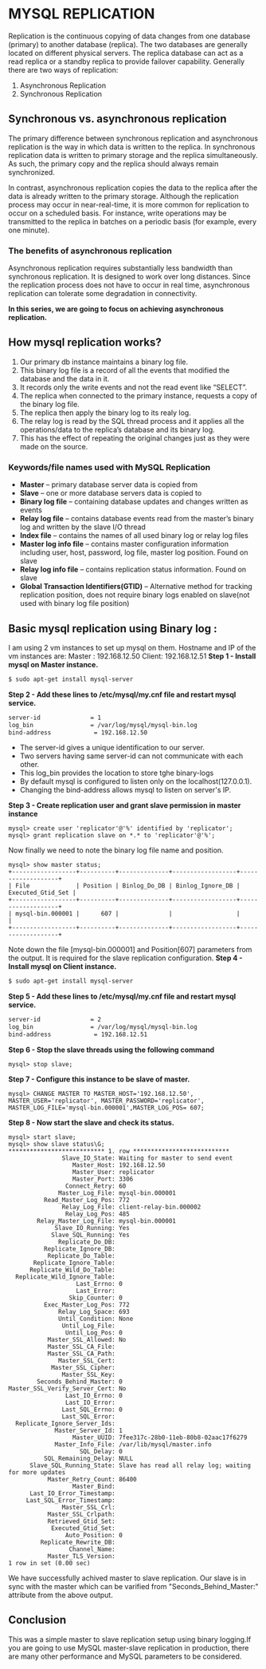 # MYSQL REPLICATION
Replication is the continuous copying of data changes from one database (primary) to another database (replica). The two databases are generally located on different physical servers. The replica database can act as a read replica or a standby replica to provide failover capability. 
Generally there are two ways of replication:
1. Asynchronous Replication
2. Synchronous Replication

## Synchronous vs. asynchronous replication

The primary difference between synchronous replication and asynchronous replication is the way in which data is written to the replica. In synchronous replication data is written to primary storage and the replica simultaneously. As such, the primary copy and the replica should always remain synchronized.

In contrast, asynchronous replication copies the data to the replica after the data is already written to the primary storage. Although the replication process may occur in near-real-time, it is more common for replication to occur on a scheduled basis. For instance, write operations may be transmitted to the replica in batches on a periodic basis (for example, every one minute).

### The benefits of asynchronous replication
Asynchronous replication requires substantially less bandwidth than synchronous replication.
It is designed to work over long distances. Since the replication process does not have to occur in real time, asynchronous replication can tolerate some degradation in connectivity.

**In this series, we are going to focus on achieving asynchronous replication.** 
## How mysql replication works?
1. Our primary db instance maintains a binary log file. 
2. This binary log file is a record of all the events that modified the database and the data in it.
3. It records only the write events and not the read event like “SELECT”.
4. The replica when connected to the primary instance, requests a copy of the binary log file.
5. The replica then apply the binary log to its realy log.
6. The relay log is read by the SQL thread process and it applies all the operations/data to the replica’s database and its binary log.
7. This has the effect of repeating the original changes just as they were made on the source. 
 
### Keywords/file names used with MySQL Replication
- **Master** – primary database server data is copied from
- **Slave** – one or more database servers data is copied to
- **Binary log file** – containing database updates and changes written as events
- **Relay log file** – contains database events read from the master’s binary log and written by the slave I/O thread
- **Index file** – contains the names of all used binary log or relay log files
- **Master log info file** – contains master configuration information including user, host, password, log file, master log position. Found on slave
- **Relay log info file** – contains replication status information. Found on slave
- **Global Transaction Identifiers(GTID)** – Alternative method for tracking replication position, does not require binary logs enabled on slave(not used with binary log file position)
## Basic mysql replication using Binary log :
I am using 2 vm instances to set up mysql on them. Hostname and IP of the vm instances are:
Master : 192.168.12.50 
Client:  192.168.12.51
**Step 1 - Install mysql on Master instance.**
```sh
$ sudo apt-get install mysql-server 
```
**Step 2 - Add these lines to /etc/mysql/my.cnf file and restart mysql service.**
```sh
server-id              = 1
log_bin                = /var/log/mysql/mysql-bin.log
bind-address            = 192.168.12.50
```
- The server-id gives a unique identification to our server. 
- Two servers having same server-id can not communicate with each other.
- This log_bin provides the location to store tghe binary-logs
- By default mysql is configured to listen only on the localhost(127.0.0.1).
- Changing the bind-address allows mysql to listen on server's IP.

**Step 3 - Create replication user and grant slave permission in master instance**
```mysql
mysql> create user 'replicator'@'%' identified by 'replicator'; 
mysql> grant replication slave on *.* to 'replicator'@'%';
```
Now finally we need to note the binary log file name and position. 
```mysql
mysql> show master status;
+------------------+----------+--------------+------------------+-------------------+
| File             | Position | Binlog_Do_DB | Binlog_Ignore_DB | Executed_Gtid_Set |
+------------------+----------+--------------+------------------+-------------------+
| mysql-bin.000001 |      607 |              |                  |                   |
+------------------+----------+--------------+------------------+-------------------+
```
Note down the file [mysql-bin.000001] and Position[607] parameters from the output. It is required for the slave replication configuration.
**Step 4 - Install mysql on Client instance.**
```sh
$ sudo apt-get install mysql-server 
```
**Step 5 - Add these lines to /etc/mysql/my.cnf file and restart mysql service.**
```sh
server-id              = 2
log_bin                = /var/log/mysql/mysql-bin.log
bind-address            = 192.168.12.51
```
**Step 6 - Stop the slave threads using the following command**
```mysql
mysql> stop slave;
```
**Step 7 - Configure this instance to be slave of master.**
```mysql
mysql> CHANGE MASTER TO MASTER_HOST='192.168.12.50', MASTER_USER='replicator', MASTER_PASSWORD='replicator', MASTER_LOG_FILE='mysql-bin.000001',MASTER_LOG_POS= 607;
```
**Step 8 - Now start the slave and check its status.**
```mysql
mysql> start slave;
mysql> show slave status\G;
*************************** 1. row ***************************
               Slave_IO_State: Waiting for master to send event
                  Master_Host: 192.168.12.50
                  Master_User: replicator
                  Master_Port: 3306
                Connect_Retry: 60
              Master_Log_File: mysql-bin.000001
          Read_Master_Log_Pos: 772
               Relay_Log_File: client-relay-bin.000002
                Relay_Log_Pos: 485
        Relay_Master_Log_File: mysql-bin.000001
             Slave_IO_Running: Yes
            Slave_SQL_Running: Yes
              Replicate_Do_DB: 
          Replicate_Ignore_DB: 
           Replicate_Do_Table: 
       Replicate_Ignore_Table: 
      Replicate_Wild_Do_Table: 
  Replicate_Wild_Ignore_Table: 
                   Last_Errno: 0
                   Last_Error: 
                 Skip_Counter: 0
          Exec_Master_Log_Pos: 772
              Relay_Log_Space: 693
              Until_Condition: None
               Until_Log_File: 
                Until_Log_Pos: 0
           Master_SSL_Allowed: No
           Master_SSL_CA_File: 
           Master_SSL_CA_Path: 
              Master_SSL_Cert: 
            Master_SSL_Cipher: 
               Master_SSL_Key: 
        Seconds_Behind_Master: 0
Master_SSL_Verify_Server_Cert: No
                Last_IO_Errno: 0
                Last_IO_Error: 
               Last_SQL_Errno: 0
               Last_SQL_Error: 
  Replicate_Ignore_Server_Ids: 
             Master_Server_Id: 1
                  Master_UUID: 7fee317c-28b0-11eb-80b8-02aac17f6279
             Master_Info_File: /var/lib/mysql/master.info
                    SQL_Delay: 0
          SQL_Remaining_Delay: NULL
      Slave_SQL_Running_State: Slave has read all relay log; waiting for more updates
           Master_Retry_Count: 86400
                  Master_Bind: 
      Last_IO_Error_Timestamp: 
     Last_SQL_Error_Timestamp: 
               Master_SSL_Crl: 
           Master_SSL_Crlpath: 
           Retrieved_Gtid_Set: 
            Executed_Gtid_Set: 
                Auto_Position: 0
         Replicate_Rewrite_DB: 
                 Channel_Name: 
           Master_TLS_Version: 
1 row in set (0.00 sec)
```
We have successfully achived master to slave replication. Our slave is in sync with the master which can be varified from "Seconds_Behind_Master:" attribute from the above output.

## Conclusion
This was a simple master to slave replication setup using binary logging.If you are going to use MySQL master-slave replication in production, there are many other performance and MySQL parameters to be considered.
